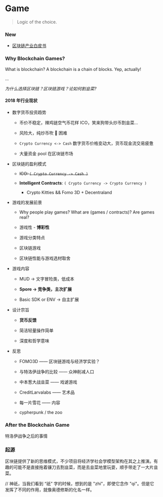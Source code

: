 # Game
> Logic of the choice.

### New

+ [区块链产业白皮书](https://mp.weixin.qq.com/s/qV-UmenMsZGxFQxUKKu46w)


### Why Blockchain Games?

What is blockchain? A blockchain is a chain of blocks. Yep, actually!

...

*为什么选择区块链？区块链游戏？论如何割韭菜?*

#### 2018 年行业现状

+ 数字货币投资趋势

  + 币价不稳定，辣鸡链空气币花样 ICO，笑来狗带头炒币割韭菜...
  
  + 风险大，纯炒币吹 🐷 困难
  
  + `Crypto Currency <-> Cash` 数字货币价格变动大，货币现金流交易疲惫
  
  + 大量资金 pool 在区块链市场  

+ 区块链的盈利模式
   + ~~ICO: `( Crypto Currency -> Cash )`~~
   
   + __Intelligent Contracts__: `( Crypto Currency -> Crypto Currency )`
   
     + Crypto Kitties && Fomo 3D + Decentraland


+ 游戏的发展前景

    + Why people play games? What are (games / contracts)? Are games real?

    + 游戏性 - __博彩性__ 
    
    + 游戏分类特点
    
    + 区块链游戏
    
    + 区块链性能与游戏选材取舍

+ 游戏内容 

  + MUD -> 文字冒险类，低成本
  
  + __Spore -> 竞争类，主次扩展__
  
  + Basic SDK or ENV -> 自主扩展

+ 设计宗旨
  
  + __货币反馈__
  
  + 简洁轻量操作简单
  
  + 深度和哲学意味

+ 反思

    + FOMO3D —— 区块链游戏与经济学实验？
    
    + 与特洛伊战争的比较 —— 众神削减人口

    + 中本葱大战韭菜 —— 戏谑游戏
    
    + CreditLarvalabs —— 艺术品
    
    + 每一片雪花 —— 内容
    
    + cypherpunk / the zoo

### After the Blockchain Game
特洛伊战争之后的事情

### 起源

区块链提供了新的思维模式，不少项目将经济学社会学模型架构在其之上推演。有趣的可能不是直接拖着镰刀去割韭菜，而是去韭菜地里玩耍，顺手带走了一大片韭菜。

// 神祇，当我们看到 “祇” 字的时候，想到的是 "zhi"，即使它念作 "qi"。但是它发挥了不同的作用，就像奥德修斯的化名一样。
